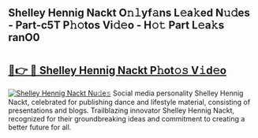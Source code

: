 ## Shelley Hennig Nackt O𝚗𝚕yf𝚊ns L𝚎a𝚔ed N𝚞𝚍es - Part-c5T P𝚑𝚘tos Vi𝚍𝚎o - H𝚘𝚝 Part L𝚎a𝚔s ranO0

# <h2><a href="http://kf2s29i.oniu.top/?m=Shelley+Hennig+Nackt">🔗👉 🔴 Shelley Hennig Nackt P𝚑ot𝚘𝚜 V𝚒d𝚎o</a></h2>

[![Shelley Hennig Nackt Nu𝚍e𝚜](https://i.imgur.com/0qMVB7G.gif)](http://kf2s29i.oniu.top/?m=Shelley+Hennig+Nackt)
Social media personality Shelley Hennig Nackt, celebrated for publishing dance and lifestyle material, consisting of presentations and blogs. Trailblazing innovator Shelley Hennig Nackt, recognized for their groundbreaking ideas and commitment to creating a better future for all.  
